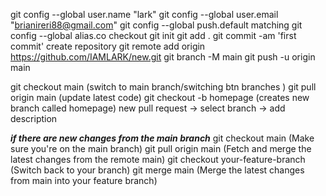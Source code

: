 git config --global user.name "lark"
git config --global user.email "brianireri88@gmail.com"
git config --global push.default matching
git config --global alias.co checkout
git init
git add .
git commit -am 'first commit'
create repository
git remote add origin https://github.com/IAMLARK/new.git
git branch -M main
git push -u origin main
 
git checkout main (switch to main branch/switching btn branches )
git pull origin main (update latest code)
git checkout -b homepage (creates new branch called homepage)
new pull request -> select branch -> add description

***if there are new changes from the main branch***
git checkout main (Make sure you're on the main branch)
git pull origin main (Fetch and merge the latest changes from the remote main)
git checkout your-feature-branch (Switch back to your branch)
git merge main (Merge the latest changes from main into your feature branch)
